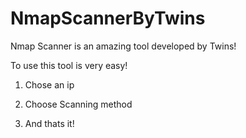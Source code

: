 # NmapScannerByTwins

Nmap Scanner is an amazing tool developed by Twins!

To use this tool is very easy!

1) Chose an ip 

2) Choose Scanning method

3) And thats it!
